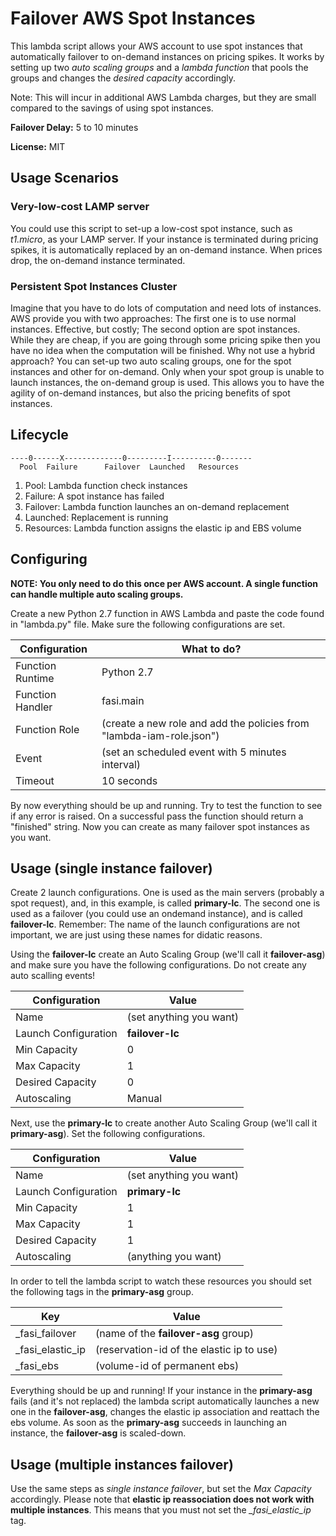 # Failover AWS Spot Instances

This lambda script allows your AWS account to use spot instances that automatically failover to on-demand instances on pricing spikes. It works by setting up two *auto scaling groups* and a *lambda function* that pools the groups and changes the *desired capacity* accordingly.

Note: This will incur in additional AWS Lambda charges, but they are small compared to the savings of using spot instances.

**Failover Delay:** 5 to 10 minutes

**License:** MIT

## Usage Scenarios
### Very-low-cost LAMP server
You could use this script to set-up a low-cost spot instance, such as *t1.micro*, as your LAMP server. If your instance is terminated during pricing spikes, it is automatically replaced by an on-demand instance. When prices drop, the on-demand instance terminated.

### Persistent Spot Instances Cluster
Imagine that you have to do lots of computation and need lots of instances. AWS provide you with two approaches: The first one is to use normal instances. Effective, but costly; The second option are spot instances. While they are cheap, if you are going through some pricing spike then you have no idea when the computation will be finished. Why not use a hybrid approach?
You can set-up two auto scaling groups, one for the spot instances and other for on-demand. Only when your spot group is unable to launch instances, the on-demand group is used. This allows you to have the agility of on-demand instances, but also the pricing benefits of spot instances.

## Lifecycle
```
----0------X-------------0---------I----------0-------
  Pool  Failure      Failover  Launched   Resources
```

1. Pool: Lambda function check instances
2. Failure: A spot instance has failed
3. Failover: Lambda function launches an on-demand replacement
4. Launched: Replacement is running
5. Resources: Lambda function assigns the elastic ip and EBS volume

## Configuring
**NOTE: You only need to do this once per AWS account. A single function can handle multiple auto scaling groups.**

Create a new Python 2.7 function in AWS Lambda and paste the code found in "lambda.py" file. Make sure the following configurations are set.

Configuration|What to do?
-----|------
Function Runtime|Python 2.7
Function Handler|fasi.main
Function Role|(create a new role and add the policies from "lambda-iam-role.json")
Event|(set an scheduled event with 5 minutes interval)
Timeout|10 seconds

By now everything should be up and running. Try to test the function to see if any error is raised. On a successful pass the function should return a "finished" string. Now you can create as many failover spot instances as you want.

## Usage (single instance failover)
Create 2 launch configurations. One is used as the main servers (probably a spot request), and, in this example, is called **primary-lc**. The second one is used as a failover (you could use an ondemand instance), and is called **failover-lc**. Remember: The name of the launch configurations are not important, we are just using these names for didatic reasons.

Using the **failover-lc** create an Auto Scaling Group (we'll call it **failover-asg**) and make sure you have the following configurations. Do not create any auto scalling events!

Configuration|Value
-----|------
Name|(set anything you want)
Launch Configuration|**failover-lc**
Min Capacity|0
Max Capacity|1
Desired Capacity|0
Autoscaling|Manual

Next, use the **primary-lc** to create another Auto Scaling Group (we'll call it **primary-asg**). Set the following configurations.

Configuration|Value
-----|------
Name|(set anything you want)
Launch Configuration|**primary-lc**
Min Capacity|1
Max Capacity|1
Desired Capacity|1
Autoscaling|(anything you want)

In order to tell the lambda script to watch these resources you should set the following tags in the **primary-asg** group.

Key|Value
-----|------
_fasi_failover|(name of the **failover-asg** group)
_fasi_elastic_ip|(reservation-id of the elastic ip to use)
_fasi_ebs|(volume-id of permanent ebs)

Everything should be up and running! If your instance in the **primary-asg** fails (and it's not replaced) the lambda script automatically launches a new one in the **failover-asg**, changes the elastic ip association and reattach the ebs volume. As soon as the **primary-asg** succeeds in launching an instance, the **failover-asg** is scaled-down.

## Usage (multiple instances failover)
Use the same steps as *single instance failover*, but set the *Max Capacity* accordingly. Please note that **elastic ip reassociation does not work with multiple instances**. This means that you must not set the *_fasi_elastic_ip* tag.
